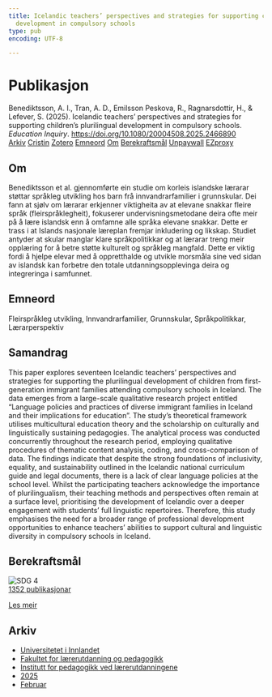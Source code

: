 ```yaml
---
title: Icelandic teachers’ perspectives and strategies for supporting children’s plurilingual
  development in compulsory schools
type: pub
encoding: UTF-8

---
```

<h1>Publikasjon</h1>
<article id="csl-bib-container-RMSENZVJ" class="csl-bib-container">
  <div class="csl-bib-body"> <div class="csl-entry">Benediktsson, A. I., Tran, A. D., Emilsson Peskova, R., Ragnarsdottir, H., &#38; Lefever, S. (2025). Icelandic teachers’ perspectives and strategies for supporting children’s plurilingual development in compulsory schools. <i>Education Inquiry</i>. <a href="https://doi.org/10.1080/20004508.2025.2466890">https://doi.org/10.1080/20004508.2025.2466890</a></div> </div>
  <div class="csl-bib-buttons">
    <a href="#taxonomy-article-RMSENZVJ" alt="archive" class="csl-bib-button">Arkiv</a>
    <a href="https://app.cristin.no/results/show.jsf?id=2361292" alt="Cristin" class="csl-bib-button">Cristin</a>
    <a href="http://zotero.org/groups/5881554/items/RMSENZVJ" alt="Zotero" class="csl-bib-button">Zotero</a>
    <a href="#keywords-article-RMSENZVJ" alt="keywords" class="csl-bib-button">Emneord</a>
    <a href="#about-article-RMSENZVJ" alt="about_pub" class="csl-bib-button">Om</a>
    <a href="#sdg-article-RMSENZVJ" alt="sdg" class="csl-bib-button">Berekraftsmål</a>
    <a href="https://doi.org/10.1080/20004508.2025.2466890" alt="Unpaywall" class="csl-bib-button">Unpaywall</a>
    <a href="https://doi.org/10.1080/20004508.2025.2466890" alt="EZproxy" class="csl-bib-button">EZproxy</a>
  </div>
  <div id="csl-bib-meta-container-RMSENZVJ"></div>
</article>
<div id="csl-bib-meta-RMSENZVJ" class="csl-bib-meta">
  <article id="about-article-RMSENZVJ" class="about_pub-article">
    <h1>Om</h1>
    Benediktsson et al. gjennomførte ein studie om korleis islandske lærarar støttar språkleg utvikling hos barn frå innvandrarfamilier i grunnskular. Dei fann at sjølv om lærarar erkjenner viktigheita av at elevane snakkar fleire språk (fleirspråklegheit), fokuserer undervisningsmetodane deira ofte meir på å lære islandsk enn å omfamne alle språka elevane snakkar. Dette er trass i at Islands nasjonale læreplan fremjar inkludering og likskap. Studiet antyder at skular manglar klare språkpolitikkar og at lærarar treng meir opplæring for å betre støtte kulturelt og språkleg mangfald. Dette er viktig fordi å hjelpe elevar med å oppretthalde og utvikle morsmåla sine ved sidan av islandsk kan forbetre den totale utdanningsopplevinga deira og integreringa i samfunnet.
  </article>
  <article id="keywords-article-RMSENZVJ" class="keywords-article">
    <h1>Emneord</h1>
    Fleirspråkleg utvikling, Innvandrarfamilier, Grunnskular, Språkpolitikkar, Lærarperspektiv
  </article>
  <article id="abstract-article-RMSENZVJ" class="abstract-article">
    <h1>Samandrag</h1>
    This paper explores seventeen Icelandic teachers’ perspectives and strategies for supporting the plurilingual development of children from first-generation immigrant families attending compulsory schools in Iceland. The data emerges from a large-scale qualitative research project entitled “Language policies and practices of diverse immigrant families in Iceland and their implications for education”. The study’s theoretical framework utilises multicultural education theory and the scholarship on culturally and linguistically sustaining pedagogies. The analytical process was conducted concurrently throughout the research period, employing qualitative procedures of thematic content analysis, coding, and cross-comparison of data. The findings indicate that despite the strong foundations of inclusivity, equality, and sustainability outlined in the Icelandic national curriculum guide and legal documents, there is a lack of clear language policies at the school level. Whilst the participating teachers acknowledge the importance of plurilingualism, their teaching methods and perspectives often remain at a surface level, prioritising the development of Icelandic over a deeper engagement with students’ full linguistic repertoires. Therefore, this study emphasises the need for a broader range of professional development opportunities to enhance teachers’ abilities to support cultural and linguistic diversity in compulsory schools in Iceland.
  </article>
  <article id="sdg-article-RMSENZVJ" class="sdg-article">
    <h1>Berekraftsmål</h1>
    <div class="sdg-container"><div id="sdg4" class="sdg">
        <img src="{{< params subfolder >}}images/sdg/sdg04_nn.png" class="image" alt="SDG 4">
        <div class="sdg-overlay">
          <a href="{{< params subfolder >}}nn/archive/?sdg=4#archive" class="sdg-publication-count"><span>1352</span> publikasjonar</a>
          <p><a href="https://fn.no/om-fn/fns-baerekraftsmaal/god-utdanning?lang=nno-NO" class="sdg-read-more">Les meir</a></p>
        </div>
      </div></div>
  </article>
  <article id="taxonomy-article-RMSENZVJ" class="taxonomy-article">
    <h1>Arkiv</h1>
    <ul>
      <li><a href="{{< params subfolder >}}nn/archive/?key=3DCRN523">Universitetet i Innlandet</a></li>
      <li><a href="{{< params subfolder >}}nn/archive/?key=WYNZA47F">Fakultet for lærerutdanning og pedagogikk</a></li>
      <li><a href="{{< params subfolder >}}nn/archive/?key=BKPR6TE7">Institutt for pedagogikk ved lærerutdanningene</a></li>
      <li><a href="{{< params subfolder >}}nn/archive/?key=Y4IQD3IX">2025</a></li>
      <li><a href="{{< params subfolder >}}nn/archive/?key=Z8FGF3HK">Februar</a></li>
    </ul>
  </article>
</div>
